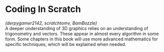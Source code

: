 # Coding In Scratch
*(derpygamer2142, scratchtomv, BamBozzle)*  
A deeper understanding of 3D graphics relies on an understanding of trigonometry and vectors. These appear in almost every algorithm in some form. Some chapters in this book will use more advanced mathematics for specific techniques, which will be explained when needed.
